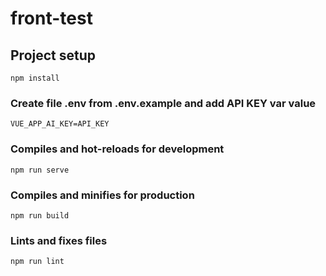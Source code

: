 # front-test

## Project setup
```
npm install
```

### Create file .env from .env.example and add API KEY var value
```
VUE_APP_AI_KEY=API_KEY
```

### Compiles and hot-reloads for development
```
npm run serve
```

### Compiles and minifies for production
```
npm run build
```

### Lints and fixes files
```
npm run lint
```
